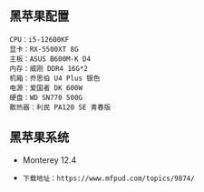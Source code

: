 ## **黑苹果配置**
    CPU：i5-12600KF
    显卡：RX-5500XT 8G
    主板：ASUS B600M-K D4
    内存：威刚 DDR4 16G*2
    机箱：乔思伯 U4 Plus 银色
    电源：爱国者 DK 600W
    硬盘：WD SN770 500G
    散热器：利民 PA120 SE 青春版

## **黑苹果系统**
*    Monterey 12.4
*     下载地址：https://www.mfpud.com/topics/9874/

